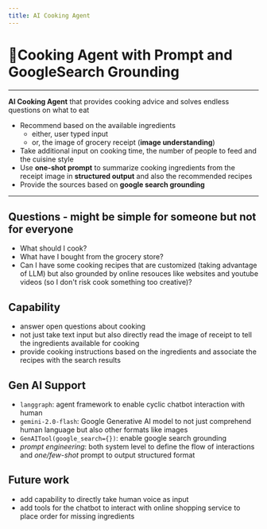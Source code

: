 ```yaml
---
title: AI Cooking Agent
---
```

# &#127859;Cooking Agent with Prompt and GoogleSearch Grounding
---

**AI Cooking Agent** that provides cooking advice and solves endless questions on what to eat
- Recommend based on the available ingredients
    - either, user typed input
    - or, the image of grocery receipt (**image understanding**)
- Take additional input on cooking time, the number of people to feed and the cuisine style
- Use **one-shot prompt** to summarize cooking ingredients from the receipt image in **structured output** and also the recommended recipes 
- Provide the sources based on **google search grounding**
---

## Questions - might be simple for someone but not for everyone
- What should I cook?
- What have I bought from the grocery store?
- Can I have some cooking recipes that are customized (taking advantage of LLM) but also grounded by online resouces like websites and youtube videos (so I don't risk cook something too creative)?

## Capability
- answer open questions about cooking
- not just take text input but also directly read the image of receipt to tell the ingredients available for cooking
- provide cooking instructions based on the ingredients and associate the recipes with the search results

## Gen AI Support
- `langgraph`: agent framework to enable cyclic chatbot interaction with human
- `gemini-2.0-flash`: Google Generative AI model to not just comprehend human language but also other formats like images
- `GenAITool(google_search={})`:  enable google search grounding
- *prompt engineering*: both system level to define the flow of interactions and *one/few-shot* prompt to output structured format

## Future work
- add capability to directly take human voice as input
- add tools for the chatbot to interact with online shopping service to place order for missing ingredients




